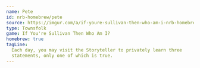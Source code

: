 ```yaml
---
name: Pete
id: nrb-homebrew/pete
source: https://imgur.com/a/if-youre-sullivan-then-who-am-i-nrb-homebrew-script-Cc4elqZ
type: Townsfolk
game: If You're Sullivan Then Who Am I?
homebrew: true
tagLine:
  Each day, you may visit the Storyteller to privately learn three
  statements, only one of which is true.
---
```

